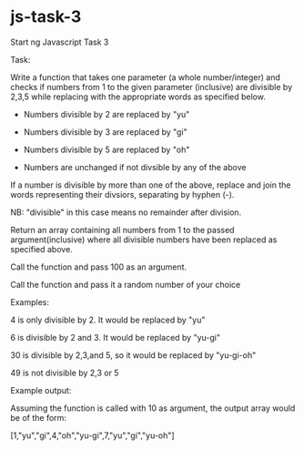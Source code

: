 # js-task-3
Start ng Javascript Task 3


Task:

Write a function that takes one parameter (a whole number/integer) 
and checks if numbers from 1 to the given parameter 
(inclusive) are divisible by 2,3,5 while replacing with
 the appropriate words as specified below.

* Numbers divisible by 2 are replaced by "yu"

* Numbers divisible by 3 are replaced by "gi"

* Numbers divisible by 5 are replaced by "oh"

* Numbers are unchanged if not divsible by any of the above


If a number is divisible by more than one of the above, 
replace and join the words representing their divsiors, 
separating by hyphen (-).

NB: "divisible" in this case means no remainder after division.

 

Return an array containing all numbers 
from 1 to the passed argument(inclusive) 
where all divisible numbers have been replaced as specified above.

 

Call the function and pass 100 as an argument.

Call the function and pass it a random number of your choice

 

Examples:

4 is only divisible by 2. It would be replaced by "yu"

6 is divisible by 2 and 3. It would be replaced by "yu-gi"

30 is divisible by 2,3,and 5, so it would be replaced by "yu-gi-oh"

49 is not divisible by 2,3 or 5

 

Example output:

Assuming the function is called with 10 as argument, 
the output array would be of the form:

[1,"yu","gi",4,"oh","yu-gi",7,"yu","gi","yu-oh"]
